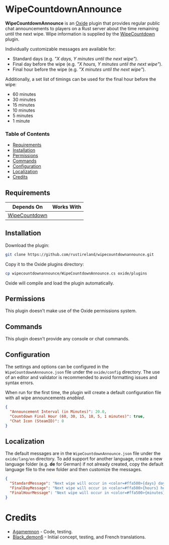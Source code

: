 # WipeCountdownAnnounce
**WipeCountdownAnnounce** is an [Oxide](https://umod.org/) plugin that provides regular public chat announcements to players on a Rust server about the time remaining until the next wipe. Wipe information is supplied by the [WipeCountdown](https://codefling.com/plugins/wipe-countdown) plugin.

Individually customizable messages are available for:
- Standard days (e.g. *"X days, Y minutes until the next wipe"*).
- Final day before the wipe (e.g. *"X hours, Y minutes until the next wipe"*).
- Final hour before the wipe (e.g. *"X minutes until the next wipe"*).

Additionally, a set list of timings can be used for the final hour before the wipe:
- 60 minutes
- 30 minutes
- 15 minutes
- 10 minutes
- 5 minutes
- 1 minute
### Table of Contents  
- [Requirements](#requirements)  
- [Installation](#installation)  
- [Permissions](#permissions)  
- [Commands](#commands)  
- [Configuration](#configuration)  
- [Localization](#localization)  
- [Credits](#credits)
## Requirements
| Depends On | Works With |
| --- | --- |
| [WipeCountdown](https://codefling.com/plugins/wipe-countdown) | |
## Installation
Download the plugin:
```bash
git clone https://github.com/rustireland/wipecountdownannounce.git
```
Copy it to the Oxide plugins directory:
```bash
cp wipecountdownannounce/WipeCountdownAnnounce.cs oxide/plugins
```
Oxide will compile and load the plugin automatically.
## Permissions
This plugin doesn't make use of the Oxide permissions system.
## Commands
This plugin doesn't provide any console or chat commands.
## Configuration
The settings and options can be configured in the `WipeCountdownAnnounce.json` file under the `oxide/config` directory. The use of an editor and validator is recommended to avoid formatting issues and syntax errors.

When run for the first time, the plugin will create a default configuration file with all wipe announcements *enabled*.
```json
{
  "Announcement Interval (in Minutes)": 20.0,
  "Countdown Final Hour (60, 30, 15, 10, 5, 1 minutes)": true,
  "Chat Icon (SteamID)": 0
}
```
## Localization
The default messages are in the `WipeCountdownAnnounce.json` file under the `oxide/lang/en` directory. To add support for another language, create a new language folder (e.g. **de** for German) if not already created, copy the default language file to the new folder and then customize the messages.
```json
{
  "StandardMessage": "Next wipe will occur in <color=#ffa500>{days} days</color>, <color=#ffa500>{hours} hours</color>.",
  "FinalDayMessage": "Next wipe will occur in <color=#ffa500>{hours} hours</color>, <color=#ffa500>{minutes} minutes</color>.",
  "FinalHourMessage": "Next wipe will occur in <color=#ffa500>{minutes} minutes</color>."
}
```
# Credits
- [Agamemnon](https://github.com/agamemnon23) - Code, testing.
- [Black_demon6](https://github.com/TheBlackdemon6) - Initial concept, testing, and French translations.

